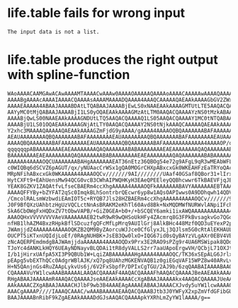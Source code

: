 # life.table fails for wrong input

    The input data is not a list.

# life.table produces the right output with spline-function

    WAoAAAACAAMGAwACAwAAAAMTAAAACwAAAw0AAAAOAAAAAQAAAAoAAAACAAAAAwAAAAQAAAAF
    AAAABgAAAAcAAAAIAAAACQAAAAsAAAAMAAAADQAAAA4AAAQCAAAAAQAEAAkAAAAGbGV2ZWxz
    AAAAEAAAAA4ABAAJAAAABDAtLTQABAAJAAAABjEwLS0xNAAEAAkAAAAGMTUtLTE5AAQACQAA
    AAYyMC0tMjQABAAJAAAABjI1LS0yOQAEAAkAAAAGMzAtLTM0AAQACQAAAAYzNS0tMzkABAAJ
    AAAABjQwLS00NAAEAAkAAAAGNDUtLTQ5AAQACQAAAAQ1LS05AAQACQAAAAY1MC0tNTQABAAJ
    AAAABjU1LS01OQAEAAkAAAAGNjAtLTY0AAQACQAAAAY2NS0tNjkAAAQCAAAAAQAEAAkAAAAF
    Y2xhc3MAAAAQAAAAAQAEAAkAAAAGZmFjdG9yAAAA/gAAAA4AAAAOQBQAAAAAAABAFAAAAAAA
    AEAUAAAAAAAAQBQAAAAAAABAFAAAAAAAAEAUAAAAAAAAQBQAAAAAAABAFAAAAAAAAEAUAAAA
    AAAAQBQAAAAAAABAFAAAAAAAAEAUAAAAAAAAQBQAAAAAAABAFAAAAAAAAAAAAA4AAAAOP/qq
    qqqqqqpABAAAAAAAAEAEAAAAAAAAQAQAAAAAAABABAAAAAAAAEAEAAAAAAAAQAQAAAAAAABA
    BAAAAAAAAEAEAAAAAAAAQAQAAAAAAABABAAAAAAAAEAEAAAAAAAAQAQAAAAAAABABAAAAAAA
    AAAAAA4AAAAOQCUAAAAAAABAHgAAAAAAAEAT36nEtz36QBOg54e72g9AFgL9qR3wMEAbWFL+
    c0WIQBq6dSCVZ6pAGUT/qx/yNUAacCrWSx1gQA0MOGrCHXpABxcxGk0WKEAHFzEaTRYoQAcX
    MRpNFihABxcxGk0WKAAAAA4AAAAOQCv///////9AI////////UAaf40GSaf8QBor31+lIrxA
    HytCXFt9+EAhUensMw94QCG0vcB3CWhAIPWQHKyH3EAeQPEEleyQQBhcwwr6TkBAEVFjqJBy
    YEAK8GZKV1ZAQAtfvLfseCBAERm4ccXhgAAAAA4AAAAOQFkAAAAAAABAVYAAAAAAAEBTAAAA
    AAAAQFFYBy+bZYFAT2qSc0ImqkBLhSontrbrQEcwr6yp8w1AQsOAPIwws0A9DDhqwh14QDV7
    /CmcolRALsmWzbwdiEAmIOT5c+RYQB7Jls28HZBAERm4ccXhgAAAAA4AAAAOQCv///////9A
    J0F9BfQXzUAhbtzHgUzVQCLctNnAsBRAKM2eKhTl60Avd8Bk+NxMQDMWfNURWvlANpiIFchl
    SkA6CbOWgFxHQDxZV7tObwVAPB/+GiZ0GEA+b0+/+bSCQEY6amki1ixAWQAAAAAAAAAAAA4A
    AAAOQHxVVVVVVVVAeVAAAAAAAEB2twR9wR9wQHSoUkHFy4ZAcmrq8G3FPkBvsagkvGo7QGo4
    nfHB1lhAZM4BxzRHpkBflSDcuzfgQFcMfLpMrq9AUIlGrj8AlkBHc448Mzf0QD3uEYexP2pA
    JWAmjjdZ4AAAAA4AAAAOQKZB2QM9ByZAorcuWJJce0CfGlyxJLj3QJlsm5G0cRtAlEKHAUL+
    OUCPT5iKTxnUQIdjLoEf/0RAgNUHBK+JsEB3Qw0lxO+IQG67id0sQyBAYzVLgAXr0EBV4VBR
    zNcAQERPEmdmdgBAJWAmjjdaAAAAAA4AAAAOQDx9Prx3E2RAO9sPZg9r4UA6MSWipak8QDd0
    TJoYc4dANKLkHQY6UEAyNDNayvBLQDAi1tR8dyVALLS2rr7aaUApoErgwVH/QCbjL71OXJtA
    I/b1jHirxUAfpA5XI3P9QBUb1W+LqiZABAAAAAAAHgAAAA4AAAAOQC/TK36xSEpALG6Jrlx/
    pEApg5vbEXThQCc0AdgrWBlAJK/xQ7pq8UAhzMGKENVAQB1z0giEGqVAF15WPZ8w40ARvLvn
    H+N5QAnjnGs4RuZAApLykvUs6j/6V2FxSbpfP/DPIxCgTGU/2AJ9b/6zqQAABAIAAAABAAQA
    CQAAAAVuYW1lcwAAABAAAAALAAQACQAAAAF4AAQACQAAAAFhAAQACQAAAAJBeAAEAAkAAAAC
    RHgABAAJAAAAAmR4AAQACQAAAAJseAAEAAkAAAACcXgABAAJAAAAAkx4AAQACQAAAAJUeAAE
    AAkAAAACZXgABAAJAAAACHJlbF9wb3B4AAAEAgAAAAEABAAJAAAACXJvdy5uYW1lcwAAAA0A
    AAACgAAAAP////IAAAQCAAAC/wAAABAAAAAEAAQACQAAABJtb3J0YWFyX2xpZmVfdGFibGUA
    BAAJAAAABnRibF9kZgAEAAkAAAADdGJsAAQACQAAAApkYXRhLmZyYW1lAAAA/g==

